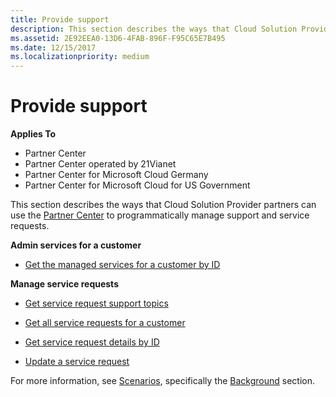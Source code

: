 ```yaml
---
title: Provide support
description: This section describes the ways that Cloud Solution Provider partners can use the Partner Center to programmatically manage support and service requests.
ms.assetid: 2E92EEA0-13D6-4FAB-896F-F95C65E7B495
ms.date: 12/15/2017
ms.localizationpriority: medium
---
```


# Provide support


**Applies To**

-   Partner Center
-   Partner Center operated by 21Vianet
-   Partner Center for Microsoft Cloud Germany
-   Partner Center for Microsoft Cloud for US Government

This section describes the ways that Cloud Solution Provider partners can use the [Partner Center](index.md) to programmatically manage support and service requests.

**Admin services for a customer**

-   [Get the managed services for a customer by ID](get-the-managed-services-for-a-customer-by-id.md)

**Manage service requests**

-   [Get service request support topics](get-service-request-support-topics--pending-.md)

-   [Get all service requests for a customer](get-all-service-requests-for-a-customer.md)   

-   [Get service request details by ID](get-service-request-details-by-id.md)   

-   [Update a service request](update-a-service-request.md)

For more information, see [Scenarios](scenarios.md), specifically the [Background](scenarios.md#background) section.

 

 




